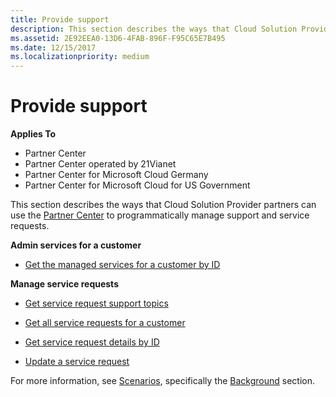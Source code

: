 ```yaml
---
title: Provide support
description: This section describes the ways that Cloud Solution Provider partners can use the Partner Center to programmatically manage support and service requests.
ms.assetid: 2E92EEA0-13D6-4FAB-896F-F95C65E7B495
ms.date: 12/15/2017
ms.localizationpriority: medium
---
```


# Provide support


**Applies To**

-   Partner Center
-   Partner Center operated by 21Vianet
-   Partner Center for Microsoft Cloud Germany
-   Partner Center for Microsoft Cloud for US Government

This section describes the ways that Cloud Solution Provider partners can use the [Partner Center](index.md) to programmatically manage support and service requests.

**Admin services for a customer**

-   [Get the managed services for a customer by ID](get-the-managed-services-for-a-customer-by-id.md)

**Manage service requests**

-   [Get service request support topics](get-service-request-support-topics--pending-.md)

-   [Get all service requests for a customer](get-all-service-requests-for-a-customer.md)   

-   [Get service request details by ID](get-service-request-details-by-id.md)   

-   [Update a service request](update-a-service-request.md)

For more information, see [Scenarios](scenarios.md), specifically the [Background](scenarios.md#background) section.

 

 




